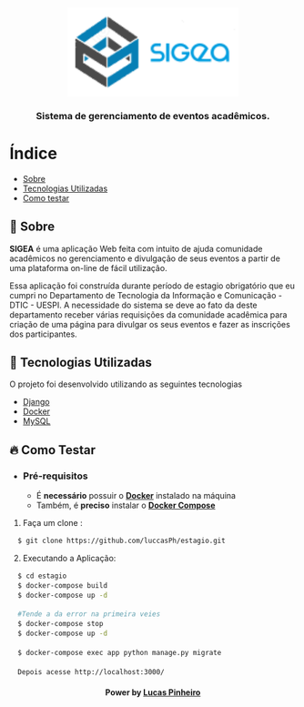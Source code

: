 <h3 align="center">
    <img alt="Logo" title="#logo" width="300px" src=".github/logo.png">
    <br><br>
    <b>Sistema de gerenciamento de eventos acadêmicos.</b>  
    <br>
</h3>
      
# Índice

- [Sobre](#sobre)
- [Tecnologias Utilizadas](#tecnologias-utilizadas)
- [Como testar](#como-testar)

<a id="sobre"></a>

## :bookmark: Sobre

<strong>SIGEA</strong> é uma aplicação Web feita com intuito de ajuda comunidade acadêmicos no gerenciamento e divulgação de seus eventos a partir de uma plataforma on-line de fácil utilização.

Essa aplicação foi construída durante período de estagio obrigatório que eu cumpri no Departamento de Tecnologia da Informação e Comunicação - DTIC - UESPI. A necessidade do sistema se deve ao fato da deste departamento receber várias requisições da comunidade acadêmica para criação de uma página para divulgar os
seus eventos e fazer as inscrições dos participantes.

<a id="tecnologias-utilizadas"></a>

## :rocket: Tecnologias Utilizadas

O projeto foi desenvolvido utilizando as seguintes tecnologias

- [Django](https://www.djangoproject.com/)
- [Docker](https://www.docker.com/)
- [MySQL](https://www.mysql.com/)

<a id="como-testar"></a>
## :fire: Como Testar

- ### **Pré-requisitos**

  - É **necessário** possuir o **[Docker](https://www.docker.com/get-started)** instalado na máquina
  - Também, é **preciso** instalar o **[Docker Compose](https://docs.docker.com/compose/install/)**

1. Faça um clone :

```sh
  $ git clone https://github.com/luccasPh/estagio.git
```

2. Executando a Aplicação:

```sh
  $ cd estagio
  $ docker-compose build
  $ docker-compose up -d

  #Tende a da error na primeira veies
  $ docker-compose stop
  $ docker-compose up -d

  $ docker-compose exec app python manage.py migrate

  Depois acesse http://localhost:3000/

```


<h4 align="center">
    Power by <a href="https://www.linkedin.com/in/lucas-pinheiro-462794152/" target="_blank">Lucas Pinheiro</a>
</h4>
